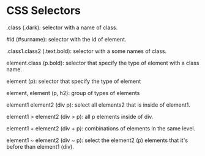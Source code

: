  # CSS Selectors

 .class (.dark): selector with a name of class.

 #id (#surname): selector with the id of element.

 .class1.class2 (.text.bold): selector with a some names of class.

 element.class (p.bold): selector that specify the type of element with a class name.

 element (p): selector that specify the type of element

 element, element (p, h2): group of types of elements

 element1 element2 (div p): select all elements2 that is inside of element1.

 element1 > element2 (div > p): all p elements inside of div.

 element1 + element2 (div + p): combinations of elements in the same level.

 element1 ~ element2 (div ~ p): select the element2 (p) elements that it's before than element1 (div).